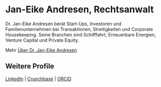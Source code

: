 <div itemscope itemtype="https://schema.org/Person">
    <h1>
        <span itemprop="name">Jan-Eike Andresen</span>, 
        <span itemprop="hasOccupation" itemscope itemtype="https://schema.org/Occupation">Rechtsanwalt</span>
    </h1>
    <p itemprop="description">
        Dr. Jan-Eike Andresen berät Start-Ups, Investoren und Familienunternehmen bei Transaktionen, Streitigkeiten und Corporate Housekeeping. Seine Branchen sind Schifffahrt, Erneuerbare Energien, Venture Capital und Private Equity.
    </p>
    <p>
        Mehr <a href="https://andresenlegal.de/dr-jan-eike-andresen/" target="_blank" rel="noopener" itemprop="url">Über Dr. Jan-Eike Andresen</a>
    </p>
    <h2>Weitere Profile</h2>
    <div class="textblock">
        <p>
            <a href="https://de.linkedin.com/in/jan-eike-andresen" target="_blank" rel="noopener" itemprop="sameAs">LinkedIn</a> | 
            <a href="https://www.crunchbase.com/person/jan-eike-andresen" target="_blank" rel="noopener" itemprop="sameAs">Crunchbase</a> | 
            <a href="https://orcid.org/0009-0004-9176-4053" target="_blank" rel="noopener" itemprop="sameAs">ORCID</a>
        </p>
    </div>
</div>
